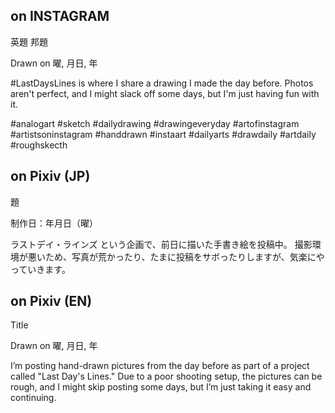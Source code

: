 ## on INSTAGRAM

英題
邦題

Drawn on 曜, 月日, 年

#LastDaysLines is where I share a drawing I made the day before.
Photos aren't perfect, and I might slack off some days, but I'm just having fun with it.

#analogart #sketch #dailydrawing #drawingeveryday #artofinstagram #artistsoninstagram #handdrawn #instaart #dailyarts #drawdaily #artdaily #roughskecth


## on Pixiv (JP)

題

制作日：年月日（曜）

ラストデイ・ラインズ という企画で、前日に描いた手書き絵を投稿中。
撮影環境が悪いため、写真が荒かったり、たまに投稿をサボったりしますが、気楽にやっていきます。


## on Pixiv (EN)

Title

Drawn on 曜, 月日, 年

I’m posting hand-drawn pictures from the day before as part of a project called "Last Day's Lines."
Due to a poor shooting setup, the pictures can be rough, and I might skip posting some days, but I’m just taking it easy and continuing.
